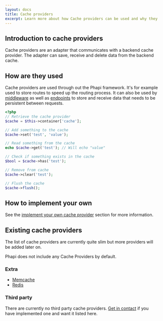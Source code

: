 ```yaml
---
layout: docs
title: Cache providers
excerpt: Learn more about how Cache providers can be used and why they exists
---
```


## Introduction to cache providers
Cache providers are an adapter that communicates with a backend cache provider. The adapter can save, receive and delete data from the backend cache.

## How are they used
Cache providers are used through out the Phapi framework. It's for example used to store routes to speed up the routing process. It can also be used by [middleware](/docs/middleware/introduction/) as well as [endpoints](/docs/core/endpoints/) to store and receive data that needs to be persistent between requests.

```php
<?php
// Retrieve the cache provider
$cache = $this->container['cache'];

// Add something to the cache
$cache->set('test', 'value');

// Read something from the cache
echo $cache->get('test'); // Will echo "value"

// Check if something exists in the cache
$bool = $cache->has('test');

// Remove from cache
$cache->clear('test');

// Flush the cache
$cache->flush();
```

## How to implement your own
See the [implement your own cache provider](/docs/implement/cache/) section for more information.

## Existing cache providers
The list of cache providers are currently quite slim but more providers will be added later on.

Phapi does not include any Cache Providers by default.

### Extra
- [Memcache](/docs/cache/memcache/)
- [Redis](/docs/cache/redis/)

### Third party
There are currently no third party cache providers. [Get in contact](/contact/) if you have implemented one and want it listed here.
